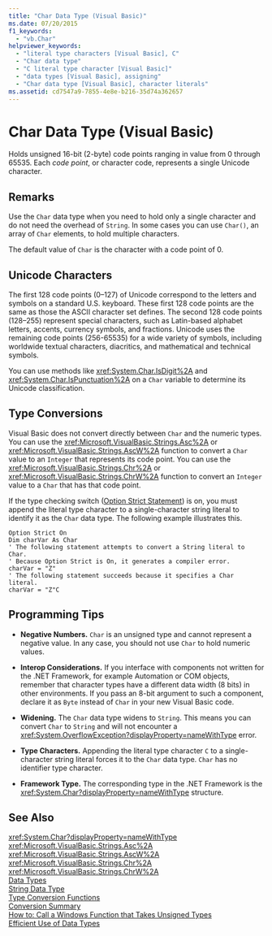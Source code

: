 ```yaml
---
title: "Char Data Type (Visual Basic)"
ms.date: 07/20/2015
f1_keywords: 
  - "vb.Char"
helpviewer_keywords: 
  - "literal type characters [Visual Basic], C"
  - "Char data type"
  - "C literal type character [Visual Basic]"
  - "data types [Visual Basic], assigning"
  - "Char data type [Visual Basic], character literals"
ms.assetid: cd7547a9-7855-4e8e-b216-35d74a362657
---
```

# Char Data Type (Visual Basic)
Holds unsigned 16-bit (2-byte) code points ranging in value from 0 through 65535. Each *code point*, or character code, represents a single Unicode character.  
  
## Remarks  
 Use the `Char` data type when you need to hold only a single character and do not need the overhead of `String`. In some cases you can use `Char()`, an array of `Char` elements, to hold multiple characters.  
  
 The default value of `Char` is the character with a code point of 0.  
  
## Unicode Characters  
 The first 128 code points (0–127) of Unicode correspond to the letters and symbols on a standard U.S. keyboard. These first 128 code points are the same as those the ASCII character set defines. The second 128 code points (128–255) represent special characters, such as Latin-based alphabet letters, accents, currency symbols, and fractions. Unicode uses the remaining code points (256-65535) for a wide variety of symbols, including worldwide textual characters, diacritics, and mathematical and technical symbols.  
  
 You can use methods like <xref:System.Char.IsDigit%2A> and <xref:System.Char.IsPunctuation%2A> on a `Char` variable to determine its Unicode classification.  
  
## Type Conversions  
 Visual Basic does not convert directly between `Char` and the numeric types. You can use the <xref:Microsoft.VisualBasic.Strings.Asc%2A> or <xref:Microsoft.VisualBasic.Strings.AscW%2A> function to convert a `Char` value to an `Integer` that represents its code point. You can use the <xref:Microsoft.VisualBasic.Strings.Chr%2A> or <xref:Microsoft.VisualBasic.Strings.ChrW%2A> function to convert an `Integer` value to a `Char` that has that code point.  
  
 If the type checking switch ([Option Strict Statement](../../../visual-basic/language-reference/statements/option-strict-statement.md)) is on, you must append the literal type character to a single-character string literal to identify it as the `Char` data type. The following example illustrates this.  
  
```  
Option Strict On  
Dim charVar As Char  
' The following statement attempts to convert a String literal to Char.  
' Because Option Strict is On, it generates a compiler error.  
charVar = "Z"  
' The following statement succeeds because it specifies a Char literal.  
charVar = "Z"C  
```  
  
## Programming Tips  
  
- **Negative Numbers.** `Char` is an unsigned type and cannot represent a negative value. In any case, you should not use `Char` to hold numeric values.  
  
- **Interop Considerations.** If you interface with components not written for the .NET Framework, for example Automation or COM objects, remember that character types have a different data width (8 bits) in other environments. If you pass an 8-bit argument to such a component, declare it as `Byte` instead of `Char` in your new Visual Basic code.  
  
- **Widening.** The `Char` data type widens to `String`. This means you can convert `Char` to `String` and will not encounter a <xref:System.OverflowException?displayProperty=nameWithType> error.  
  
- **Type Characters.** Appending the literal type character `C` to a single-character string literal forces it to the `Char` data type. `Char` has no identifier type character.  
  
- **Framework Type.** The corresponding type in the .NET Framework is the <xref:System.Char?displayProperty=nameWithType> structure.  
  
## See Also  
 <xref:System.Char?displayProperty=nameWithType>  
 <xref:Microsoft.VisualBasic.Strings.Asc%2A>  
 <xref:Microsoft.VisualBasic.Strings.AscW%2A>  
 <xref:Microsoft.VisualBasic.Strings.Chr%2A>  
 <xref:Microsoft.VisualBasic.Strings.ChrW%2A>  
 [Data Types](../../../visual-basic/language-reference/data-types/data-type-summary.md)  
 [String Data Type](../../../visual-basic/language-reference/data-types/string-data-type.md)  
 [Type Conversion Functions](../../../visual-basic/language-reference/functions/type-conversion-functions.md)  
 [Conversion Summary](../../../visual-basic/language-reference/keywords/conversion-summary.md)  
 [How to: Call a Windows Function that Takes Unsigned Types](../../../visual-basic/programming-guide/com-interop/how-to-call-a-windows-function-that-takes-unsigned-types.md)  
 [Efficient Use of Data Types](../../../visual-basic/programming-guide/language-features/data-types/efficient-use-of-data-types.md)
